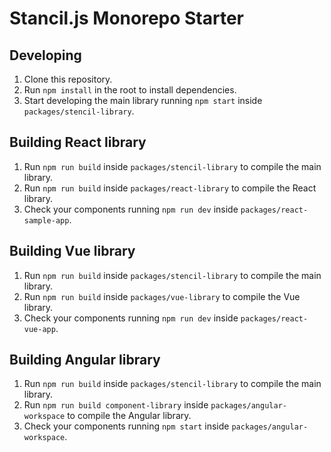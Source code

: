 # Stancil.js Monorepo Starter

## Developing

1. Clone this repository.
1. Run `npm install` in the root to install dependencies.
1. Start developing the main library running `npm start` inside `packages/stencil-library`.

## Building React library

1. Run `npm run build` inside `packages/stencil-library` to compile the main library.
1. Run `npm run build` inside `packages/react-library` to compile the React library.
1. Check your components running `npm run dev` inside `packages/react-sample-app`.

## Building Vue library

1. Run `npm run build` inside `packages/stencil-library` to compile the main library.
1. Run `npm run build` inside `packages/vue-library` to compile the Vue library.
1. Check your components running `npm run dev` inside `packages/react-vue-app`.

## Building Angular library

1. Run `npm run build` inside `packages/stencil-library` to compile the main library.
1. Run `npm run build component-library` inside `packages/angular-workspace` to compile the Angular library.
1. Check your components running `npm start` inside `packages/angular-workspace`.

